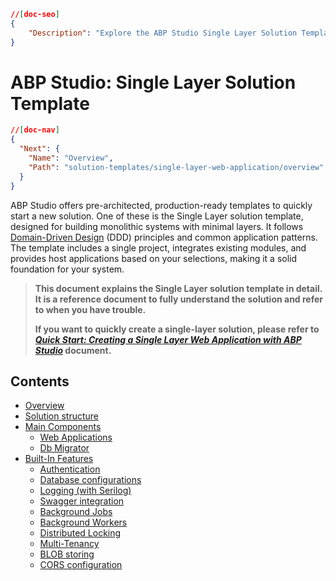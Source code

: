 ```json
//[doc-seo]
{
    "Description": "Explore the ABP Studio Single Layer Solution Template for building monolithic systems efficiently, following DDD principles and best practices."
}
```

# ABP Studio: Single Layer Solution Template

````json
//[doc-nav]
{
  "Next": {
    "Name": "Overview",
    "Path": "solution-templates/single-layer-web-application/overview"
  }
}
````

ABP Studio offers pre-architected, production-ready templates to quickly start a new solution. One of these is the Single Layer solution template, designed for building monolithic systems with minimal layers. It follows [Domain-Driven Design](../../framework/architecture/domain-driven-design) (DDD) principles and common application patterns. The template includes a single project, integrates existing modules, and provides host applications based on your selections, making it a solid foundation for your system.

> **This document explains the Single Layer solution template in detail. It is a reference document to fully understand the solution and refer to when you have trouble.**
>
> **If you want to quickly create a single-layer solution, please refer to *[Quick Start: Creating a Single Layer Web Application with ABP Studio](../../get-started/single-layer-web-application.md)* document.**

## Contents

* [Overview](overview.md)
* [Solution structure](solution-structure.md)
* [Main Components](main-components.md)
  * [Web Applications](web-applications.md)
  * [Db Migrator](db-migrator.md)
* [Built-In Features](built-in-features.md)
  * [Authentication](authentication.md)
  * [Database configurations](database-configurations.md)
  * [Logging (with Serilog)](logging.md)
  * [Swagger integration](swagger-integration.md)
  * [Background Jobs](background-jobs.md)
  * [Background Workers](background-workers.md)
  * [Distributed Locking](distributed-locking.md)
  * [Multi-Tenancy](multi-tenancy.md)
  * [BLOB storing](blob-storing.md)
  * [CORS configuration](cors-configuration.md)